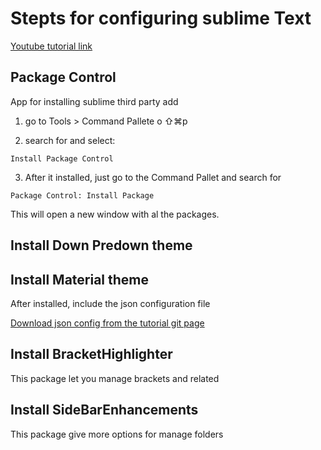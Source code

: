 

# Stepts for configuring sublime Text

[Youtube tutorial link](https://www.youtube.com/watch?v=xFciV6Ew5r4&t=6s)

## Package Control

App for installing sublime third party add

1. go to Tools > Command Pallete o ⇧⌘p

2. search for and select:

`Install Package Control`

3. After it installed, just go to the Command Pallet and search for

`Package Control: Install Package`

This will open a new window with al the packages.

## Install Down Predown theme

## Install Material theme

After installed, include the json configuration file

[Download json config from the tutorial git page](https://github.com/CoreyMSchafer/dotfiles/blob/master/init/Preferences.sublime-settings)

## Install BracketHighlighter

This package let you manage brackets and related

## Install SideBarEnhancements

This package give more options for manage folders







